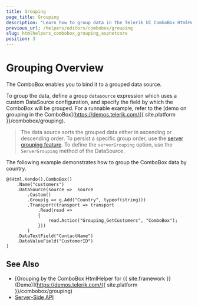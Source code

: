 ```yaml
---
title: Grouping
page_title: Grouping
description: "Learn how to group data in the Telerik UI ComboBox HtmlHelper for {{ site.framework }} works."
previous_url: /helpers/editors/combobox/grouping
slug: htmlhelpers_combobox_grouping_aspnetcore
position: 3
---
```


# Grouping Overview

The ComboBox enables you to bind it to a grouped data source.

To group the data, define a group `datasource` expression which uses a custom DataSource configuration, and specify the field by which the ComboBox will be grouped. For a runnable example, refer to the [demo on grouping in the ComboBox](https://demos.telerik.com/{{ site.platform }}/combobox/grouping).

> The data source sorts the grouped data either in ascending or descending order. To persist a specific group order, use the [server grouping feature](https://docs.telerik.com/kendo-ui/api/javascript/data/datasource#configuration-serverGrouping). To define the `serverGrouping` option, use the `ServerGrouping` method of the DataSource.

The following example demonstrates how to group the ComboBox data by country.

    @(Html.Kendo().ComboBox()
        .Name("customers")
        .DataSource(source =>  source
            .Custom()
            .Group(g => g.Add("Country", typeof(string)))
            .Transport(transport => transport
                .Read(read =>
                {
                    read.Action("Grouping_GetCustomers", "ComboBox");
                }))
            )
        .DataTextField("ContactName")
        .DataValueField("CustomerID")
    )

## See Also

* [Grouping by the ComboBox HtmlHelper for {{ site.framework }} (Demo)](https://demos.telerik.com/{{ site.platform }}/combobox/grouping)
* [Server-Side API](/api/combobox)
